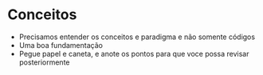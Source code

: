 # Conceitos

- Precisamos entender os conceitos e paradigma e não somente códigos
- Uma boa fundamentação
- Pegue papel e caneta, e anote os pontos para que voce possa revisar posteriormente